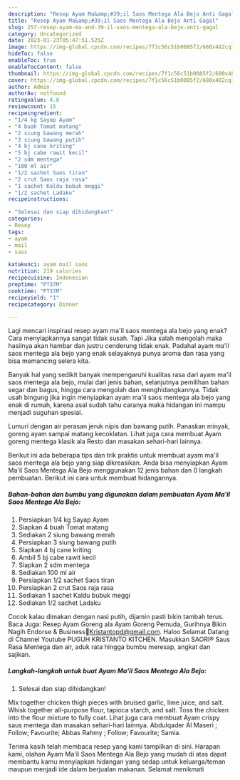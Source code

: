 ```yaml
---
description: "Resep Ayam Ma&amp;#39;il Saos Mentega Ala Bejo Anti Gagal"
title: "Resep Ayam Ma&amp;#39;il Saos Mentega Ala Bejo Anti Gagal"
slug: 257-resep-ayam-ma-and-39-il-saos-mentega-ala-bejo-anti-gagal
category: Uncategorized
date: 2023-01-23T05:47:51.525Z
image: https://img-global.cpcdn.com/recipes/7f1c56c51b0085f2/680x482cq70/ayam-mail-saos-mentega-ala-bejo-foto-resep-utama.jpg
hideToc: false
enableToc: true
enableTocContent: false
thumbnail: https://img-global.cpcdn.com/recipes/7f1c56c51b0085f2/680x482cq70/ayam-mail-saos-mentega-ala-bejo-foto-resep-utama.jpg
cover: https://img-global.cpcdn.com/recipes/7f1c56c51b0085f2/680x482cq70/ayam-mail-saos-mentega-ala-bejo-foto-resep-utama.jpg
author: Admin
authorAv: notfound
ratingvalue: 4.8
reviewcount: 15
recipeingredient:
- "1/4 kg Sayap Ayam"
- "4 buah Tomat matang"
- "2 siung bawang merah"
- "3 siung bawang putih"
- "4 bj cane kriting"
- "5 bj cabe rawit kecil"
- "2 sdm mentega"
- "100 ml air"
- "1/2 sachet Saos tiran"
- "2 crut Saos raja rasa"
- "1 sachet Kaldu bubuk meggi"
- "1/2 sachet Ladaku"
recipeinstructions:

- "Selesai dan siap dihidangkan!"
categories:
- Resep
tags:
- ayam
- mail
- saos

katakunci: ayam mail saos 
nutrition: 219 calories
recipecuisine: Indonesian
preptime: "PT37M"
cooktime: "PT37M"
recipeyield: "1"
recipecategory: Dinner

---
```



Lagi mencari inspirasi resep ayam ma&#39;il saos mentega ala bejo yang enak? Cara menyiapkannya sangat tidak susah. Tapi Jika salah mengolah maka hasilnya akan hambar dan justru cenderung tidak enak. Padahal ayam ma&#39;il saos mentega ala bejo yang enak selayaknya punya aroma dan rasa yang bisa memancing selera kita.


Banyak hal yang sedikit banyak mempengaruhi kualitas rasa dari ayam ma&#39;il saos mentega ala bejo, mulai dari jenis bahan, selanjutnya pemilihan bahan segar dan bagus, hingga cara mengolah dan menghidangkannya. Tidak usah bingung jika ingin menyiapkan ayam ma&#39;il saos mentega ala bejo yang enak di rumah, karena asal sudah tahu caranya maka hidangan ini mampu menjadi suguhan spesial.

Lumuri dengan air perasan jeruk nipis dan bawang putih. Panaskan minyak, goreng ayam sampai matang kecoklatan. Lihat juga cara membuat Ayam goreng mentega klasik ala Resto dan masakan sehari-hari lainnya.


Berikut ini ada beberapa tips dan trik praktis untuk membuat ayam ma&#39;il saos mentega ala bejo yang siap dikreasikan. Anda bisa menyiapkan Ayam Ma&#39;il Saos Mentega Ala Bejo menggunakan 12 jenis bahan dan 0 langkah pembuatan. Berikut ini cara untuk membuat hidangannya.

<!--inarticleads1-->

##### Bahan-bahan dan bumbu yang digunakan dalam pembuatan Ayam Ma&#39;il Saos Mentega Ala Bejo:

1. Persiapkan 1/4 kg Sayap Ayam
1. Siapkan 4 buah Tomat matang
1. Sediakan 2 siung bawang merah
1. Persiapkan 3 siung bawang putih
1. Siapkan 4 bj cane kriting
1. Ambil 5 bj cabe rawit kecil
1. Siapkan 2 sdm mentega
1. Sediakan 100 ml air
1. Persiapkan 1/2 sachet Saos tiran
1. Persiapkan 2 crut Saos raja rasa
1. Sediakan 1 sachet Kaldu bubuk meggi
1. Sediakan 1/2 sachet Ladaku


Cocok kalau dimakan dengan nasi putih, dijamin pasti bikin tambah terus. Baca Juga: Resep Ayam Goreng ala Ayam Goreng Pemuda, Gurihnya Bikin Nagih Endorse &amp; Business📩Kristantopd@gmail.com. Haloo Selamat Datang di Channel Youtube PUGUH KRISTANTO KITCHEN. Masukkan SAORI® Saus Rasa Mentega dan air, aduk rata hingga bumbu meresap, angkat dan sajikan. 

<!--inarticleads2-->

##### Langkah-langkah untuk buat Ayam Ma&#39;il Saos Mentega Ala Bejo:


1. Selesai dan siap dihidangkan!

Mix together chicken thigh pieces with bruised garlic, lime juice, and salt. Whisk together all-purpose flour, tapioca starch, and salt. Toss the chicken into the flour mixture to fully coat. Lihat juga cara membuat Ayam crispy saus mentega dan masakan sehari-hari lainnya. Abdulqader Al Maseri ; Follow; Favourite; Abbas Rahmy ; Follow; Favourite; Samia. 

Terima kasih telah membaca resep yang kami tampilkan di sini. Harapan kami, olahan Ayam Ma&#39;il Saos Mentega Ala Bejo yang mudah di atas dapat membantu kamu menyiapkan hidangan yang sedap untuk keluarga/teman maupun menjadi ide dalam berjualan makanan. Selamat menikmati
